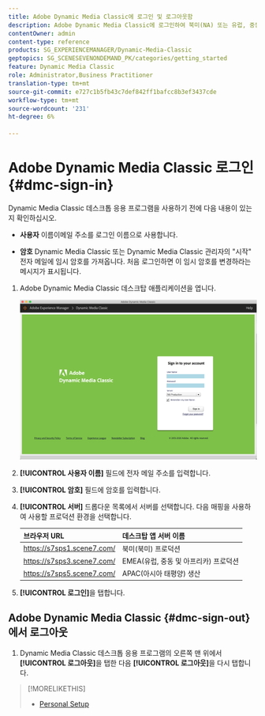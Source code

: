 ```yaml
---
title: Adobe Dynamic Media Classic에 로그인 및 로그아웃함
description: Adobe Dynamic Media Classic에 로그인하여 북미(NA) 또는 유럽, 중동, 아프리카(EMEA) 또는 아시아 태평양(APAC)의 프로덕션 환경 서버에 연결하는 방법에 대해 학습합니다.
contentOwner: admin
content-type: reference
products: SG_EXPERIENCEMANAGER/Dynamic-Media-Classic
geptopics: SG_SCENESEVENONDEMAND_PK/categories/getting_started
feature: Dynamic Media Classic
role: Administrator,Business Practitioner
translation-type: tm+mt
source-git-commit: e727c1b5fb43c7def842ff1bafcc8b3ef3437cde
workflow-type: tm+mt
source-wordcount: '231'
ht-degree: 6%

---
```



<!-- UPDATE THIS TOPIC AFTER DECEMBER 31, 2020!!!!! -->

# Adobe Dynamic Media Classic 로그인 {#dmc-sign-in}

Dynamic Media Classic 데스크톱 응용 프로그램을 사용하기 전에 다음 내용이 있는지 확인하십시오.

* **사용자**
이름이메일 주소를 로그인 이름으로 사용합니다.

* **암호**
Dynamic Media Classic 또는 Dynamic Media Classic 관리자의 &quot;시작&quot; 전자 메일에 임시 암호를 가져옵니다. 처음 로그인하면 이 임시 암호를 변경하라는 메시지가 표시됩니다.

1. Adobe Dynamic Media Classic 데스크탑 애플리케이션을 엽니다.

   ![Dynamic Media Classic 로그인](/help/assets/dmclassic-login1.png)

1. **[!UICONTROL 사용자 이름]** 필드에 전자 메일 주소를 입력합니다.
1. **[!UICONTROL 암호]** 필드에 암호를 입력합니다.
1. **[!UICONTROL 서버]** 드롭다운 목록에서 서버를 선택합니다.
다음 매핑을 사용하여 사용할 프로덕션 환경을 선택합니다.

   | 브라우저 URL | 데스크탑 앱 서버 이름 |
   |---|---|
   | https://s7sps1.scene7.com/ | 북미(북미) 프로덕션 |
   | https://s7sps3.scene7.com/ | EMEA(유럽, 중동 및 아프리카) 프로덕션 |
   | https://s7sps5.scene7.com/ | APAC(아시아 태평양) 생산 |

1. **[!UICONTROL 로그인]**&#x200B;을 탭합니다.

## Adobe Dynamic Media Classic {#dmc-sign-out}에서 로그아웃

1. Dynamic Media Classic 데스크톱 응용 프로그램의 오른쪽 맨 위에서 **[!UICONTROL 로그아웃]**&#x200B;을 탭한 다음 **[!UICONTROL 로그아웃]**&#x200B;을 다시 탭합니다.

>[!MORELIKETHIS]
>
>* [Personal Setup](personal-setup.md#personal_setup)


